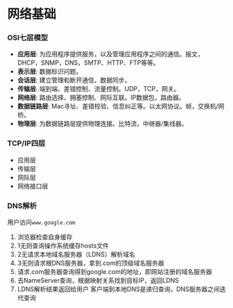 # 网络基础

### OSI七层模型
- **应用层**: 为应用程序提供服务，以及管理应用程序之间的通信。报文，DHCP，SNMP，DNS，SMTP、HTTP、FTP等等。
- **表示层**: 数据标识问题。
- **会话层**: 建立管理和断开通信，数据同步。
- **传输层**: 端到端、差错控制、流量控制。UDP，TCP，网关。
- **网络层**: 路由选择、拥塞控制、网际互联。IP数据包，路由器。
- **数据链路层**: Mac寻址、差错校验、信息纠正等。以太网协议。帧，交换机/网桥。
- **物理层**: 为数据链路层提供物理连接。比特流，中继器/集线器。

### TCP/IP四层
- 应用层
- 传输层
- 网际层
- 网络接口层

### DNS解析
用户访问``www.google.com``
1. 浏览器检查自身缓存
2. 1无则查询操作系统缓存hosts文件
3. 2无请求本地域名服务器（LDNS）解析域名
4. 3无则请求根DNS服务器，拿到.com的顶级域名服务器
5. 请求.com服务器查询得到google.com的地址，即网站注册的域名服务器
6. 去NameServer查询，根据映射关系找到目标IP，返回LDNS
7. LDNS解析结果返回给用户
客户端到本地DNS是递归查询，DNS服务器之间迭代查询